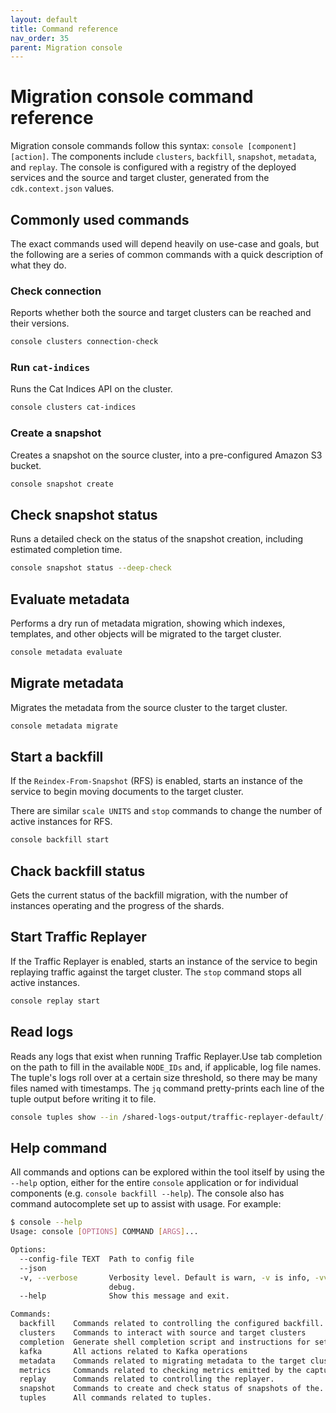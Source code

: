 ```yaml
---
layout: default
title: Command reference
nav_order: 35
parent: Migration console
---
```



# Migration console command reference

Migration console commands follow this syntax: `console [component] [action]`. The components include `clusters`, `backfill`, `snapshot`, `metadata`, and `replay`. The console is configured with a registry of the deployed services and the source and target cluster, generated from the `cdk.context.json` values.

## Commonly used commands

The exact commands used will depend heavily on use-case and goals, but the following are a series of common commands with a quick description of what they do.

### Check connection

Reports whether both the source and target clusters can be reached and their versions.

```sh
console clusters connection-check
```

### Run `cat-indices`

Runs the Cat Indices API on the cluster.

```sh
console clusters cat-indices
```

### Create a snapshot

Creates a snapshot on the source cluster, into a pre-configured Amazon S3 bucket.

```sh
console snapshot create
```

## Check snapshot status

Runs a detailed check on the status of the snapshot creation, including estimated completion time.

```sh
console snapshot status --deep-check
```

## Evaluate metadata

Performs a dry run of metadata migration, showing which indexes, templates, and other objects will be migrated to the target cluster.

```sh
console metadata evaluate
```

## Migrate metadata

Migrates the metadata from the source cluster to the target cluster.

```sh
console metadata migrate
```

## Start a backfill

If the `Reindex-From-Snapshot` (RFS) is enabled, starts an instance of the service to begin moving documents to the target cluster.

There are similar `scale UNITS` and `stop` commands to change the number of active instances for RFS.


```sh
console backfill start
```

## Chack backfill status

Gets the current status of the backfill migration, with the number of instances operating and the progress of the shards.


## Start Traffic Replayer

If the Traffic Replayer is enabled, starts an instance of the service to begin replaying traffic against the target cluster.
The `stop` command stops all active instances.

```sh
console replay start
```

## Read logs

Reads any logs that exist when running Traffic Replayer.Use tab completion on the path to fill in the available `NODE_IDs` and, if applicable, log file names. The tuple's logs roll over at a certain size threshold, so there may be many files named with timestamps. The `jq` command pretty-prints each line of the tuple output before writing it to file.

```sh
console tuples show --in /shared-logs-output/traffic-replayer-default/[NODE_ID]/tuples/console.log | jq > readable_tuples.json
```


## Help command

All commands and options can be explored within the tool itself by using the `--help` option, either for the entire `console` application or for individual components (e.g. `console backfill --help`). The console also has command autocomplete set up to assist with usage. For example:

```bash
$ console --help
Usage: console [OPTIONS] COMMAND [ARGS]...

Options:
  --config-file TEXT  Path to config file
  --json
  -v, --verbose       Verbosity level. Default is warn, -v is info, -vv is
                      debug.
  --help              Show this message and exit.

Commands:
  backfill    Commands related to controlling the configured backfill...
  clusters    Commands to interact with source and target clusters
  completion  Generate shell completion script and instructions for setup.
  kafka       All actions related to Kafka operations
  metadata    Commands related to migrating metadata to the target cluster.
  metrics     Commands related to checking metrics emitted by the capture...
  replay      Commands related to controlling the replayer.
  snapshot    Commands to create and check status of snapshots of the...
  tuples      All commands related to tuples.
```